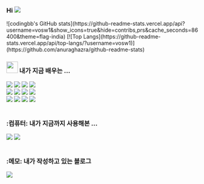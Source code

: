 ### Hi <a href="https://hits.seeyoufarm.com"><img src="https://hits.seeyoufarm.com/api/count/incr/badge.svg?url=https%3A%2F%2Fgithub.com%2Fgjbae1212%2Fhit-counter&count_bg=%2379C83D&title_bg=%23555555&icon=&icon_color=%23E7E7E7&title=hits&edge_flat=false"/></a>
</div>
![codingbb's GitHub stats](https://github-readme-stats.vercel.app/api?username=vosw1&show_icons=true&hide=contribs,prs&cache_seconds=86400&theme=flag-india)
[![Top Langs](https://github-readme-stats.vercel.app/api/top-langs/?username=vosw1)](https://github.com/anuraghazra/github-readme-stats)
<span>
 <h3><img src="https://raw.githubusercontent.com/Tarikul-Islam-Anik/Animated-Fluent-Emojis/master/Emojis/Hand%20gestures/Eyes.png" width=30" /> 내가 지금 배우는 ...</h3>
<img src="https://img.shields.io/badge/Java-ED8B00?style=for-the-badge&logo=openjdk&logoColor=white"/>
<img src="https://img.shields.io/badge/Spring-6DB33F?style=for-the-badge&logo=spring&logoColor=white"/>
<img src="https://img.shields.io/badge/JavaScript-F7DF1E?style=for-the-badge&logo=JavaScript&logoColor=white"/>
<img src="https://img.shields.io/badge/Spring_Security-6DB33F?style=for-the-badge&logo=Spring-Security&logoColor=white"/>
   <br>
<img src="https://img.shields.io/badge/HTML5-E34F26?style=for-the-badge&logo=html5&logoColor=white"/>
<img src="https://img.shields.io/badge/CSS3-1572B6?style=for-the-badge&logo=css3&logoColor=white"/>
<img src="https://img.shields.io/badge/GIT-E44C30?style=for-the-badge&logo=git&logoColor=white"/>
<img src="https://img.shields.io/badge/GitHub-100000?style=for-the-badge&logo=github&logoColor=white"/>
  <br>
<img src="https://img.shields.io/badge/Flutter-02569B?style=for-the-badge&logo=flutter&logoColor=white"/>
<img src="https://img.shields.io/badge/Amazon_AWS-232F3E?style=for-the-badge&logo=amazon-aws&logoColor=white"/>
<img src="https://img.shields.io/badge/MariaDB-003545?style=for-the-badge&logo=mariadb&logoColor=white"/>
<img src="https://img.shields.io/badge/MySQL-005C84?style=for-the-badge&logo=mysql&logoColor=white"/>
 </span>
 <br>
  <br>
  <span>
 <h3>:컴퓨터: 내가 지금까지 사용해본 ...</h3>
<img src="https://img.shields.io/badge/IntelliJ_IDEA-000000.svg?style=for-the-badge&logo=intellij-idea&logoColor=white"/>
<img src="https://img.shields.io/badge/Visual_Studio_Code-0078D4?style=for-the-badge&logo=visual%20studio%20code&logoColor=white"/>
</span>
<br>
<br>
<h3>:메모: 내가 작성하고 있는 블로그</h3>
 <img src="https://img.shields.io/badge/Notion-000000?style=for-the-badge&logo=notion&logoColor=white"/>

